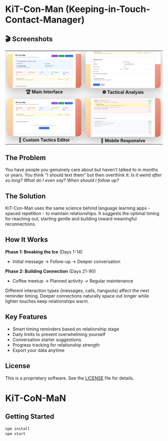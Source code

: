# KiT-Con-Man (Keeping-in-Touch-Contact-Manager)

## 🎬 Screenshots  
<div align="center">
  <table>
    <tr>
      <td align="center">
        <img src="/assets/screenshots/screenshot%20(1).jpeg" width="300px" alt="Main Interface" style="border-radius: 10px; box-shadow: 0 8px 32px rgba(0,0,0,0.3);">
        <br><b>🏆 Main Interface</b>
      </td>
      <td align="center">
        <img src="/assets/screenshots/screenshot%20(2).jpeg" width="300px" alt="Tactical Analysis" style="border-radius: 10px; box-shadow: 0 8px 32px rgba(0,0,0,0.3);">
        <br><b>⚽ Tactical Analysis</b>
      </td>
    </tr>
    <tr>
      <td align="center">
        <img src="/assets/screenshots/screenshot%20(3).jpeg" width="300px" alt="Custom Tactics Editor" style="border-radius: 10px; box-shadow: 0 8px 32px rgba(0,0,0,0.3);">
        <br><b>🎯 Custom Tactics Editor</b>
      </td>
      <td align="center">
        <img src="/assets/screenshots/screenshot%20(4).jpeg" width="300px" alt="Mobile Experience" style="border-radius: 10px; box-shadow: 0 8px 32px rgba(0,0,0,0.3);">
        <br><b>📱 Mobile Responsive</b>
      </td>
    </tr>
  </table>
</div>

## The Problem

You have people you genuinely care about but haven't talked to in months or years. You think "I should text them" but then overthink it: *Is it weird after so long? What do I even say? When should I follow up?*

## The Solution

KiT-Con-Man uses the same science behind language learning apps - spaced repetition - to maintain relationships. It suggests the optimal timing for reaching out, starting gentle and building toward meaningful reconnections.

## How It Works

**Phase 1: Breaking the Ice** (Days 1-14)
- Initial message → Follow-up → Deeper conversation

**Phase 2: Building Connection** (Days 21-90)
- Coffee meetup → Planned activity → Regular maintenance

Different interaction types (messages, calls, hangouts) affect the next reminder timing. Deeper connections naturally space out longer while lighter touches keep relationships warm.

## Key Features

- Smart timing reminders based on relationship stage
- Daily limits to prevent overwhelming yourself
- Conversation starter suggestions
- Progress tracking for relationship strength
- Export your data anytime

## License

This is a proprietary software. See the [LICENSE](LICENSE) file for details.
# KiT-CoN-MaN

## Getting Started

```bash
npm install
npm start